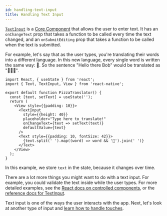 ```yaml
---
id: handling-text-input
title: Handling Text Input
---
```


[`TextInput`](textinput#content) is a [Core Component](intro-react-native-components) that allows the user to enter text. It has an `onChangeText` prop that takes a function to be called every time the text changed, and an `onSubmitEditing` prop that takes a function to be called when the text is submitted.

For example, let's say that as the user types, you're translating their words into a different language. In this new language, every single word is written the same way: 🍕. So the sentence "Hello there Bob" would be translated as "🍕🍕🍕".

```SnackPlayer name=Handling%20Text%20Input
import React, { useState } from 'react';
import { Text, TextInput, View } from 'react-native';

export default function PizzaTranslator() {
  const [text, setText] = useState('');
  return (
    <View style={{padding: 10}}>
      <TextInput
        style={{height: 40}}
        placeholder="Type here to translate!"
        onChangeText={text => setText(text)}
        defaultValue={text}
      />
      <Text style={{padding: 10, fontSize: 42}}>
        {text.split(' ').map((word) => word && '🍕').join(' ')}
      </Text>
    </View>
  );
}
```

In this example, we store `text` in the state, because it changes over time.

There are a lot more things you might want to do with a text input. For example, you could validate the text inside while the user types. For more detailed examples, see the [React docs on controlled components](https://reactjs.org/docs/forms.html#controlled-components), or the [reference docs for TextInput](textinput.md).

Text input is one of the ways the user interacts with the app. Next, let's look at another type of input and [learn how to handle touches](handling-touches.md).
